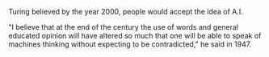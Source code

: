 Turing believed by the year 2000, people would accept the idea of A.I.

"I believe that at the end of the century the use of words and general educated opinion will have altered so much that one will be able to speak of machines thinking without expecting to be contradicted," he said in 1947.
